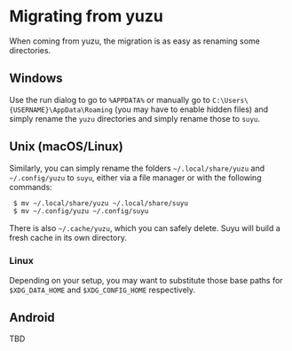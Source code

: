 # Migrating from yuzu

When coming from yuzu, the migration is as easy as renaming some directories.

## Windows

Use the run dialog to go to `%APPDATA%` or manually go to `C:\Users\{USERNAME}\AppData\Roaming` (you may have to enable hidden files) and simply rename the `yuzu` directories and simply rename those to `suyu`.

## Unix (macOS/Linux)
Similarly, you can simply rename the folders `~/.local/share/yuzu` and `~/.config/yuzu` to `suyu`, either via a file manager or with the following commands:
```sh
 $ mv ~/.local/share/yuzu ~/.local/share/suyu
 $ mv ~/.config/yuzu ~/.config/suyu
```
There is also `~/.cache/yuzu`, which you can safely delete. Suyu will build a fresh cache in its own directory.

### Linux
Depending on your setup, you may want to substitute those base paths for `$XDG_DATA_HOME` and `$XDG_CONFIG_HOME` respectively.

## Android
TBD